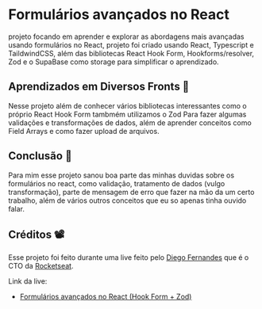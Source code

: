 # Formulários avançados no React
projeto focando em aprender e explorar as abordagens mais avançadas usando formulários no React, projeto foi criado usando React, Typescript e TaildwindCSS, além das bibliotecas React Hook Form, Hookforms/resolver, Zod e o SupaBase como storage para simplificar o aprendizado.
## Aprendizados em Diversos Fronts 🧠
Nesse projeto além de conhecer vários bibliotecas interessantes como o próprio React Hook Form tambmém utilizamos o Zod Para fazer algumas validações e transformações de dados, além de aprender conceitos como Field Arrays e como fazer upload de arquivos.

## Conclusão 🎉
Para mim esse projeto sanou boa parte das minhas duvidas sobre os formulários no react, como validação, tratamento de dados (vulgo transformação), parte de mensagem de erro que fazer na mão da um certo trabalho, além de vários outros conceitos que eu so apenas tinha ouvido falar.

## Créditos 📽️
Esse projeto foi feito durante uma live feito pelo [Diego Fernandes](https://github.com/diego3g) que é o CTO da [Rocketseat](https://www.rocketseat.com.br/).

Link da live:

- [Formulários avançados no React (Hook Form + Zod)](https://www.youtube.com/watch?v=XSbMSSdGSdg)